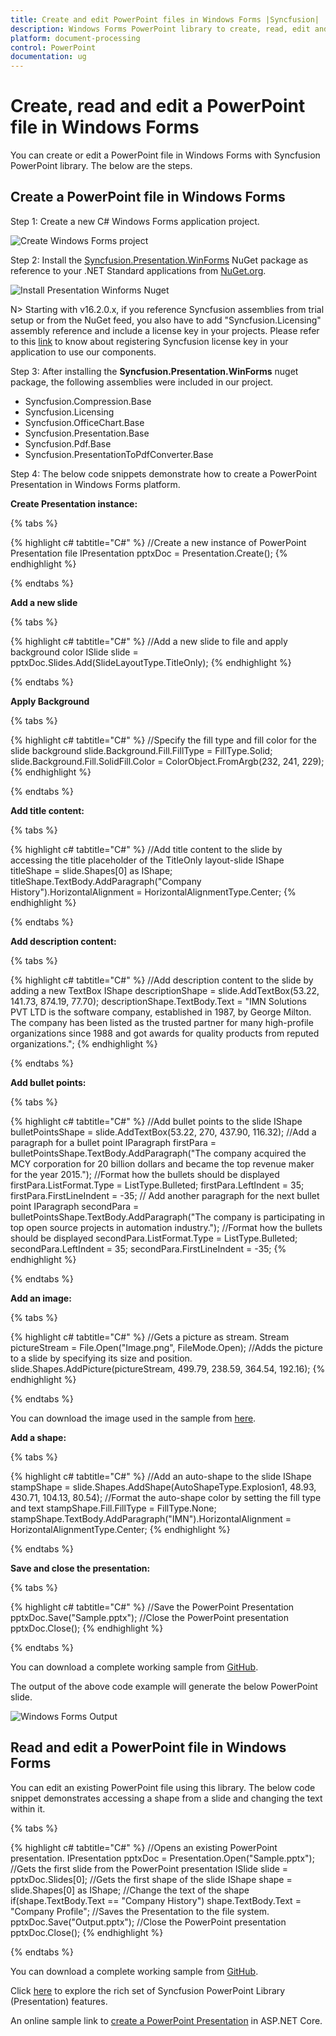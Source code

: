 ```yaml
---
title: Create and edit PowerPoint files in Windows Forms |Syncfusion|
description: Windows Forms PowerPoint library to create, read, edit and convert PowerPoint files in Windows Forms applications.
platform: document-processing
control: PowerPoint
documentation: ug
---
```


# Create, read and edit a PowerPoint file in Windows Forms

You can create or edit a PowerPoint file in Windows Forms with Syncfusion PowerPoint library. The below are the steps.

## Create a PowerPoint file in Windows Forms

Step 1: Create a new C# Windows Forms application project.

![Create Windows Forms project](Workingwith_Windows/Create_Windows.png)

Step 2: Install the [Syncfusion.Presentation.WinForms](https://www.nuget.org/packages/Syncfusion.Presentation.WinForms/) NuGet package as reference to your .NET Standard applications from [NuGet.org](https://www.nuget.org/).

![Install Presentation Winforms Nuget](Workingwith_Windows/Install_Nuget.png)

N> Starting with v16.2.0.x, if you reference Syncfusion assemblies from trial setup or from the NuGet feed, you also have to add "Syncfusion.Licensing" assembly reference and include a license key in your projects. Please refer to this [link](https://help.syncfusion.com/common/essential-studio/licensing/overview) to know about registering Syncfusion license key in your application to use our components.

Step 3: After installing the **Syncfusion.Presentation.WinForms** nuget package, the following assemblies were included in our project.
<ul>
<li>Syncfusion.Compression.Base</li>
<li>Syncfusion.Licensing</li>
<li>Syncfusion.OfficeChart.Base</li>
<li>Syncfusion.Presentation.Base</li>
<li>Syncfusion.Pdf.Base</li>
<li>Syncfusion.PresentationToPdfConverter.Base</li>
</ul>

Step 4: The below code snippets demonstrate how to create a PowerPoint Presentation in Windows Forms platform.

**Create Presentation instance:**

{% tabs %}

{% highlight c# tabtitle="C#" %}
//Create a new instance of PowerPoint Presentation file
IPresentation pptxDoc = Presentation.Create();
{% endhighlight %}

{% endtabs %}

**Add a new slide**

{% tabs %}

{% highlight c# tabtitle="C#" %}
//Add a new slide to file and apply background color
ISlide slide = pptxDoc.Slides.Add(SlideLayoutType.TitleOnly);
{% endhighlight %}

{% endtabs %}

**Apply Background**

{% tabs %}

{% highlight c# tabtitle="C#" %}
//Specify the fill type and fill color for the slide background 
slide.Background.Fill.FillType = FillType.Solid;
slide.Background.Fill.SolidFill.Color = ColorObject.FromArgb(232, 241, 229);
{% endhighlight %}

{% endtabs %}

**Add title content:**

{% tabs %}

{% highlight c# tabtitle="C#" %}
//Add title content to the slide by accessing the title placeholder of the TitleOnly layout-slide
IShape titleShape = slide.Shapes[0] as IShape;
titleShape.TextBody.AddParagraph("Company History").HorizontalAlignment = HorizontalAlignmentType.Center;
{% endhighlight %}

{% endtabs %}

**Add description content:**

{% tabs %}

{% highlight c# tabtitle="C#" %}
//Add description content to the slide by adding a new TextBox
IShape descriptionShape = slide.AddTextBox(53.22, 141.73, 874.19, 77.70);
descriptionShape.TextBody.Text = "IMN Solutions PVT LTD is the software company, established in 1987, by George Milton. The company has been listed as the trusted partner for many high-profile organizations since 1988 and got awards for quality products from reputed organizations.";
{% endhighlight %}

{% endtabs %}

**Add bullet points:**

{% tabs %}

{% highlight c# tabtitle="C#" %}
//Add bullet points to the slide
IShape bulletPointsShape = slide.AddTextBox(53.22, 270, 437.90, 116.32);
//Add a paragraph for a bullet point
IParagraph firstPara = bulletPointsShape.TextBody.AddParagraph("The company acquired the MCY corporation for 20 billion dollars and became the top revenue maker for the year 2015.");
//Format how the bullets should be displayed
firstPara.ListFormat.Type = ListType.Bulleted;
firstPara.LeftIndent = 35;
firstPara.FirstLineIndent = -35;
// Add another paragraph for the next bullet point
IParagraph secondPara = bulletPointsShape.TextBody.AddParagraph("The company is participating in top open source projects in automation industry.");
//Format how the bullets should be displayed
secondPara.ListFormat.Type = ListType.Bulleted;
secondPara.LeftIndent = 35;
secondPara.FirstLineIndent = -35;
{% endhighlight %}

{% endtabs %}

**Add an image:**

{% tabs %}

{% highlight c# tabtitle="C#" %}
//Gets a picture as stream.
Stream pictureStream = File.Open("Image.png", FileMode.Open);
//Adds the picture to a slide by specifying its size and position.
slide.Shapes.AddPicture(pictureStream, 499.79, 238.59, 364.54, 192.16);
{% endhighlight %}

{% endtabs %}

You can download the image used in the sample from [here](http://www.syncfusion.com/downloads/support/directtrac/general/ze/Image-1995521764.zip).

**Add a shape:**

{% tabs %}

{% highlight c# tabtitle="C#" %}
//Add an auto-shape to the slide
IShape stampShape = slide.Shapes.AddShape(AutoShapeType.Explosion1, 48.93, 430.71, 104.13, 80.54);
//Format the auto-shape color by setting the fill type and text
stampShape.Fill.FillType = FillType.None;
stampShape.TextBody.AddParagraph("IMN").HorizontalAlignment = HorizontalAlignmentType.Center;
{% endhighlight %}

{% endtabs %}

**Save and close the presentation:**

{% tabs %}

{% highlight c# tabtitle="C#" %}
//Save the PowerPoint Presentation 
pptxDoc.Save("Sample.pptx");
//Close the PowerPoint presentation
pptxDoc.Close();
{% endhighlight %}

{% endtabs %}

You can download a complete working sample from [GitHub](https://github.com/SyncfusionExamples/PowerPoint-Examples/tree/master/Getting-started/Windows%20Forms/Create-PowerPoint-presentation).

The output of the above code example will generate the below PowerPoint slide.

![Windows Forms Output](Workingwith_Windows/GettingStartedSample.png)

## Read and edit a PowerPoint file in Windows Forms

You can edit an existing PowerPoint file using this library. The below code snippet demonstrates accessing a shape from a slide and changing the text within it.

{% tabs %}

{% highlight c# tabtitle="C#" %}
//Opens an existing PowerPoint presentation.
IPresentation pptxDoc = Presentation.Open("Sample.pptx");
//Gets the first slide from the PowerPoint presentation
ISlide slide = pptxDoc.Slides[0];
//Gets the first shape of the slide
IShape shape = slide.Shapes[0] as IShape;
//Change the text of the shape
if(shape.TextBody.Text == "Company History")
    shape.TextBody.Text = "Company Profile";
//Saves the Presentation to the file system.
pptxDoc.Save("Output.pptx");
//Close the PowerPoint presentation
pptxDoc.Close();
{% endhighlight %}

{% endtabs %}

You can download a complete working sample from [GitHub](https://github.com/SyncfusionExamples/PowerPoint-Examples/tree/master/Getting-started/Windows%20Forms/Read-and-edit-PowerPoint-presentation).

Click [here](https://www.syncfusion.com/document-processing/powerpoint-framework/net) to explore the rich set of Syncfusion PowerPoint Library (Presentation) features. 

An online sample link to [create a PowerPoint Presentation](https://ej2.syncfusion.com/aspnetcore/PowerPoint/Default#/material3) in ASP.NET Core. 

